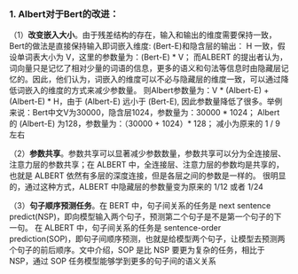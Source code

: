 ### 1. Albert对于Bert的改进：

（1）**改变嵌入大小**。由于残差结构的存在，输入和输出的维度需要保持一致，Bert的做法是直接保持输入即词嵌入维度: (Bert-E)和隐含层的输出： H 一致，假设单词表大小为 V，这里的参数量为：(Bert-E) * V；
而ALBERT 的提出者认为，词向量只是记忆了相对少量的词语的信息，更多的语义和句法等信息时由隐藏层记忆的。因此，他们认为，词嵌入的维度可以不必与隐藏层的维度一致，可以通过降低词嵌入的维度的方式来减少参数量。
则Albert参数量为：V * (Albert-E) + (Albert-E) * H，由于 (Albert-E) 远小于 (Bert-E), 因此参数量降低了很多。举例来说：Bert中文V为30000，隐含层1024，参数量为：30000 * 1024；
Albert 的 (Albert-E) 为128，参数量为：（30000 + 1024）* 128； 减小为原来的 1 / 9 左右

（2）**参数共享**。参数共享可以显著减少参数数量，参数共享可以分为全连接层、注意力层的参数共享；在 ALBERT 中，全连接层、注意力层的参数均是共享的，也就是 ALBERT 依然有多层的深度连接，但是各层之间的参数是一样的。
很明显的，通过这种方式，ALBERT 中隐藏层的参数量变为原来的 1/12 或者 1/24

（3）**句子顺序预测任务**。在 BERT 中，句子间关系的任务是 next sentence predict(NSP)，即向模型输入两个句子，预测第二个句子是不是第一个句子的下一句。
在 ALBERT 中，句子间关系的任务是 sentence-order prediction(SOP)，即句子间顺序预测，也就是给模型两个句子，让模型去预测两个句子的前后顺序。文中介绍，SOP 是比 NSP 要更为复杂的任务，相比于 NSP，通过 SOP 任务模型能够学到更多的句子间的语义关系
